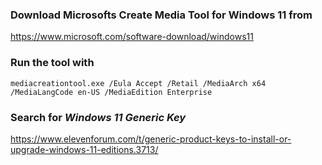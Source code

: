 ### Download Microsofts Create Media Tool for Windows 11 from
https://www.microsoft.com/software-download/windows11

### Run the tool with
`mediacreationtool.exe /Eula Accept /Retail /MediaArch x64 /MediaLangCode en-US /MediaEdition Enterprise`

### Search for *Windows 11 Generic Key*
https://www.elevenforum.com/t/generic-product-keys-to-install-or-upgrade-windows-11-editions.3713/

